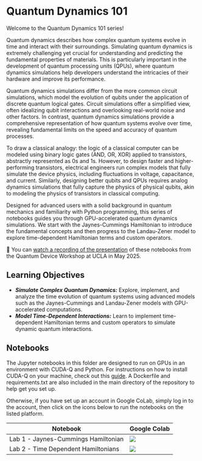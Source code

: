 # Quantum Dynamics 101

Welcome to the Quantum Dynamics 101 series! 

Quantum dynamics describes how complex quantum systems evolve in time and interact with their surroundings. Simulating quantum dynamics is extremely challenging yet crucial for understanding and predicting the fundamental properties of materials. This is particularly important in the development of quantum processing units (QPUs), where quantum dynamics simulations help developers understand the intricacies of their hardware and improve its performance.

Quantum dynamics simulations differ from the more common circuit simulations, which model the evolution of qubits under the application of discrete quantum logical gates. Circuit simulations offer a simplified view, often idealizing qubit interactions and overlooking real-world noise and other factors. In contrast, quantum dynamics simulations provide a comprehensive representation of how quantum systems evolve over time, revealing fundamental limits on the speed and accuracy of quantum processes.

To draw a classical analogy: the logic of a classical computer can be modeled using binary logic gates (AND, OR, XOR) applied to transistors, abstractly represented as 0s and 1s. However, to design faster and higher-performing transistors, electrical engineers run complex models that fully simulate the device physics, including fluctuations in voltage, capacitance, and current. Similarly, designing better qubits and QPUs requires analog dynamics simulations that fully capture the physics of physical qubits, akin to modeling the physics of transistors in classical computing.

Designed for advanced users with a solid background in quantum mechanics and familiarity with Python programming, this series of notebooks guides you through GPU-accelerated quantum dynamics simulations. We start with the Jaynes-Cummings Hamiltonian to introduce the fundamental concepts and then progress to the Landau-Zener model to explore time-dependent Hamiltonian terms and custom operators.

🎥 You can [watch a recording of the presentation](https://youtu.be/Hjp5hUt8OY8?feature=shared&t=4046) of these notebooks from the Quantum Device Workshop at UCLA in May 2025. 

## Learning Objectives

* ***Simulate Complex Quantum Dynamics:*** Explore, implement, and analyze the time evolution of quantum systems using advanced models such as the Jaynes-Cummings and Landau-Zener models with GPU-accelerated computations.
* ***Model Time-Dependent Interactions:*** Learn to implement time-dependent Hamiltonian terms and custom operators to simulate dynamic quantum interactions.

## Notebooks
The Jupyter notebooks in this folder are designed to run on GPUs in an environment with CUDA-Q and Python.  For instructions on how to install CUDA-Q on your machine, check out this [guide](https://nvidia.github.io/cuda-quantum/latest/using/quick_start.html#install-cuda-q).  A Dockerfile and requirements.txt are also included in the main directory of the repository to help get you set up.

Otherwise, if you have set up an account in Google CoLab, 
simply log in to the account, then click on the icons below to run the notebooks on the listed platform.   

| Notebook      | Google Colab |
| -----------  | ----------- |
|Lab 1 - Jaynes-Cummings Hamiltonian  | [![](https://colab.research.google.com/assets/colab-badge.svg)](https://colab.research.google.com/github/NVIDIA/cuda-q-academic/blob/main/dynamics101/01_Jaynes_Cummings.ipynb)|
| Lab 2 - Time Dependent Hamiltonians  |[![](https://colab.research.google.com/assets/colab-badge.svg)](https://colab.research.google.com/github/NVIDIA/cuda-q-academic/blob/main/dynamics101/02_Time_Dependent.ipynb)  | |||

